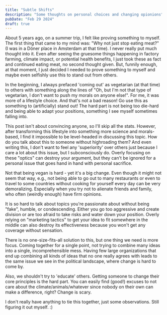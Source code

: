 ```yaml
---
title: "Subtle Shifts"
description: "Some thoughts on personal choices and changing opionions"
pubDate: "Feb 29 2024"
draft: true
---
```


About 5 years ago, on a summer trip, I felt like proving something to myself. The first thing that came to my mind was: "Why not just stop eating meat?" (I was in a Döner place in Amsterdam at that time). I never really put much thought into it. Even after seeing the gruesome things happening in factory farming, climate impact, or potential health benefits, I just took these as fact and continued eating meat, no second thought given. But, funnily enough, at that moment, I just decided I needed to prove something to myself and maybe even selfishly use this to stand out from others.

In the beginning, I always prefaced 'coming out' as vegetarian (at that time) to others with something along the lines of "Oh, but I'm not that type of vegetarian, I don't want to push my morals on anyone else!". For me, it was more of a lifestyle choice. And that's not a bad reason! Go use this as something to (artificially) stand out! The hard part is not being too die-hard and being able to adapt your positions, something I see myself sometimes falling into.

This post isn't about convincing anyone, so I'll skip all the stats. However, after transforming this lifestyle into something more science and morals-based, I find it impossible to be level-headed in discussing this topic. How do you talk about this to someone without highroading them? And even writing this, I don't want to feel any 'superiority' over others just because I care a lot about this issue, but I subconsciously do. Overly focusing on these "optics" can destroy your argument, but they can't be ignored for a personal issue that goes hand in hand with personal sacrifice.

Not that being vegan is hard - yet it's a big change. Even though it might not seem that way, e.g., not being able to go out to many restaurants or even to travel to some countries without cooking for yourself every day can be very demoralizing. Especially when you try not to alienate friends and family, who often (weirdly enough) have firm opinions.

It is so hard to talk about topics you're passionate about without being "fake", humble, or condescending. Either you go too aggressive and create division or are too afraid to take risks and water down your position. Overly relying on "marketing tactics" to get your idea to fit somewhere in the middle can also destroy its effectiveness because you won't get any coverage without sensation.

There is no one-size-fits-all solution to this, but one thing we need is more focus. Coming together for a single point, not trying to combine many ideas into a single, incomprehensible mess. Having few large organizations that end up combining all kinds of ideas that no one really agrees with leads to the same issue we see in the political landscape, where change is hard to come by.

Also, we shouldn't try to 'educate' others. Getting someone to change their core principles is the hard part. You can easily find (good!) excuses to not care about the climate/animals/whatever since nobody on their own can make a difference, right? Change is scary.

I don't really have anything to tie this together, just some observations. Still figuring it out myself. :)
